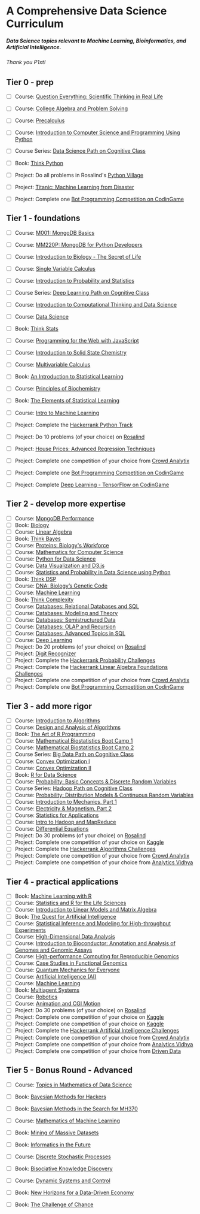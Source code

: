 # A Comprehensive Data Science Curriculum
##### Data Science topics relevant to Machine Learning, Bioinformatics, and Artificial Intelligence.

###### Thank you P1xt!

## Tier 0 - prep
- [ ]  Course: [Question Everything: Scientific Thinking in Real Life](https://www.edx.org/course/question-everything-scientific-thinking-uqx-query101x-1) 
- [ ]  Course: [College Algebra and Problem Solving](https://www.edx.org/course/college-algebra-problem-solving-asux-mat117x)
- [ ]  Course: [Precalculus](https://www.khanacademy.org/math/precalculus)
- [ ]  Course: [Introduction to Computer Science and Programming Using Python](https://www.edx.org/course/introduction-computer-science-mitx-6-00-1x-11) 
- [ ]  Course Series: [Data Science Path on Cognitive Class](https://cognitiveclass.ai/learn/data-science/)
- [ ]  Book: [Think Python](http://greenteapress.com/thinkpython2/thinkpython2.pdf)
- [ ]  Project: Do all problems in Rosalind's [Python Village](http://rosalind.info/problems/list-view/?location=python-village) 
- [ ]  Project: [Titanic: Machine Learning from Disaster](https://www.kaggle.com/c/titanic)
- [ ]  Project: Complete one [Bot Programming Competition on CodinGame](https://www.codingame.com/multiplayer/bot-programming)


## Tier 1 - foundations
- [ ]  Course: [M001: MongoDB Basics](https://university.mongodb.com/courses/M001/about)
- [ ]  Course: [MM220P: MongoDB for Python Developers](https://university.mongodb.com/courses/M220P/about)
- [ ]  Course: [Introduction to Biology - The Secret of Life](https://www.edx.org/course/introduction-biology-secret-life-mitx-7-00x-6) 
- [ ]  Course: [Single Variable Calculus](https://ocw.mit.edu/courses/mathematics/18-01sc-single-variable-calculus-fall-2010/)  
- [ ]  Course: [Introduction to Probability and Statistics](https://ocw.mit.edu/courses/mathematics/18-05-introduction-to-probability-and-statistics-spring-2014/index.htm) 
- [ ]  Course Series: [Deep Learning Path on Cognitive Class](https://cognitiveclass.ai/learn/deep-learning/)
- [ ]  Course: [Introduction to Computational Thinking and Data Science](https://www.edx.org/course/introduction-computational-thinking-data-mitx-6-00-2x-6) 
- [ ]  Course: [Data Science](http://cs109.github.io/2015/)
- [ ]  Book: [Think Stats](http://greenteapress.com/thinkstats2/thinkstats2.pdf)
- [ ]  Course: [Programming for the Web with JavaScript](https://www.edx.org/course/programming-web-javascript-pennx-sd4x) 
- [ ]  Course: [Introduction to Solid State Chemistry](https://ocw.mit.edu/courses/materials-science-and-engineering/3-091sc-introduction-to-solid-state-chemistry-fall-2010/index.htm) 
- [ ]  Course: [Multivariable Calculus](https://ocw.mit.edu/courses/mathematics/18-02sc-multivariable-calculus-fall-2010/) 
- [ ]  Book: [An Introduction to Statistical Learning](https://statlearning.com/)  
- [ ]  Course: [Principles of Biochemistry](https://www.edx.org/course/principles-biochemistry-harvardx-mcb63x-0) 
- [ ]  Book: [The Elements of Statistical Learning](https://web.stanford.edu/~hastie/ElemStatLearn/printings/ESLII_print12.pdf) 
- [ ]  Course: [Intro to Machine Learning](https://www.udacity.com/course/intro-to-machine-learning--ud120) 
- [ ]  Project: Complete the [Hackerrank Python Track](https://www.hackerrank.com/domains/python/py-introduction)
- [ ]  Project: Do 10 problems (of your choice) on [Rosalind](http://rosalind.info/problems/locations/)
- [ ]  Project: [House Prices: Advanced Regression Techniques](https://www.kaggle.com/c/house-prices-advanced-regression-techniques)
- [ ]  Project: Complete one competition of your choice from [Crowd Analytix](https://www.crowdanalytix.com/community)
- [ ]  Project: Complete one [Bot Programming Competition on CodinGame](https://www.codingame.com/multiplayer/bot-programming)
- [ ]  Project: Complete [Deep Learning - TensorFlow on CodinGame](https://www.codingame.com/ide/puzzle/deep-learning-tensorflow)


## Tier 2 - develop more expertise
- [ ]  Course: [MongoDB Performance](https://university.mongodb.com/courses/M201/about)
- [ ]  Book: [Biology](https://openstax.org/details/books/biology) 
- [ ]  Course: [Linear Algebra](https://ocw.mit.edu/courses/mathematics/18-06sc-linear-algebra-fall-2011/) 
- [ ]  Book: [Think Bayes](http://www.greenteapress.com/thinkbayes/thinkbayes.pdf) 
- [ ]  Course: [Proteins: Biology's Workforce](https://www.edx.org/course/proteins-biologys-workforce-ricex-bioc300-1x-2) 
- [ ]  Course: [Mathematics for Computer Science](https://ocw.mit.edu/courses/electrical-engineering-and-computer-science/6-042j-mathematics-for-computer-science-spring-2015/index.htm) 
- [ ]  Course: [Python for Data Science](https://www.edx.org/course/python-data-science-uc-san-diegox-dse200x)
- [ ]  Course: [Data Visualization and D3.js](https://www.udacity.com/course/data-visualization-and-d3js--ud507)
- [ ]  Course: [Statistics and Probability in Data Science using Python](https://www.edx.org/course/statistics-probability-data-science-uc-san-diegox-dse210x) 
- [ ]  Book: [Think DSP](http://greenteapress.com/thinkdsp/thinkdsp.pdf) 
- [ ]  Course: [DNA: Biology’s Genetic Code](https://www.edx.org/course/dna-biologys-genetic-code-ricex-bioc300-2x-1) 
- [ ]  Course: [Machine Learning](https://www.coursera.org/learn/machine-learning) 
- [ ]  Book: [Think Complexity](http://greenteapress.com/complexity2/thinkcomplexity2.pdf)
- [ ]  Course: [Databases: Relational Databases and SQL](https://www.edx.org/course/advanced-topics-in-sql)
- [ ]  Course: [Databases: Modeling and Theory](https://www.edx.org/course/modeling-and-theory)
- [ ]  Course: [Databases: Semistructured Data](https://www.edx.org/course/semistructured-data)
- [ ]  Course: [Databases: OLAP and Recursion](https://www.edx.org/course/olap-and-recursion)
- [ ]  Course: [Databases: Advanced Topics in SQL](https://www.edx.org/course/advanced-topics-in-sql)
- [ ]  Course: [Deep Learning](https://www.udacity.com/course/deep-learning--ud730) 
- [ ]  Project: Do 20 problems (of your choice) on [Rosalind](http://rosalind.info/problems/locations/)
- [ ]  Project: [Digit Recognizer](https://www.kaggle.com/c/digit-recognizer)
- [ ]  Project: Complete the [Hackerrank Probability Challenges](https://www.hackerrank.com/domains/mathematics/probability)
- [ ]  Project: Complete the [Hackerrank Linear Algebra Foundations Challenges](https://www.hackerrank.com/domains/mathematics/linear-algebra-foundations)
- [ ]  Project: Complete one competition of your choice  from [Crowd Analytix](https://www.crowdanalytix.com/community)
- [ ]  Project: Complete one [Bot Programming Competition on CodinGame](https://www.codingame.com/multiplayer/bot-programming)

## Tier 3 - add more rigor
- [ ]  Course: [Introduction to Algorithms](https://ocw.mit.edu/courses/electrical-engineering-and-computer-science/6-006-introduction-to-algorithms-fall-2011/index.htm)
- [ ]  Course: [Design and Analysis of Algorithms](https://ocw.mit.edu/courses/electrical-engineering-and-computer-science/6-046j-design-and-analysis-of-algorithms-spring-2015/index.htm)
- [ ]  Book: [The Art of R Programming](http://heather.cs.ucdavis.edu/~matloff/132/NSPpart.pdf)
- [ ]  Course: [Mathematical Biostatistics Boot Camp 1](https://www.coursera.org/learn/biostatistics) 
- [ ]  Course: [Mathematical Biostatistics Boot Camp 2](https://www.coursera.org/learn/biostatistics-2) 
- [ ]  Course Series: [Big Data Path on Cognitive Class](https://cognitiveclass.ai/learn/big-data/)
- [ ]  Course: [Convex Optimization I](https://see.stanford.edu/Course/EE364A)
- [ ]  Course: [Convex Optimization II](http://web.stanford.edu/class/ee364b/)
- [ ]  Book: [R for Data Science](http://r4ds.had.co.nz/) 
- [ ]  Course: [Probability: Basic Concepts & Discrete Random Variables](https://www.edx.org/course/probability-basic-concepts-discrete-purduex-416-1x-1) 
- [ ]  Course Series: [Hadoop Path on Cognitive Class](https://cognitiveclass.ai/learn/hadoop/)
- [ ]  Course: [Probability: Distribution Models & Continuous Random Variables](https://www.edx.org/course/probability-distribution-models-purduex-416-2x-1) 
- [ ]  Course: [Introduction to Mechanics, Part 1](https://www.edx.org/course/introduction-mechanics-part-1-ricex-phys-101-1x) 
- [ ]  Course: [Electricity & Magnetism, Part 2](https://www.edx.org/course/electricity-magnetism-part-2-ricex-phys102-2x-0)
- [ ]  Course: [Statistics for Applications](https://ocw.mit.edu/courses/mathematics/18-650-statistics-for-applications-fall-2016/index.htm) 
- [ ]  Course: [Intro to Hadoop and MapReduce](https://www.udacity.com/course/intro-to-hadoop-and-mapreduce--ud617)
- [ ]  Course: [Differential Equations](https://ocw.mit.edu/courses/mathematics/18-03sc-differential-equations-fall-2011/)
- [ ]  Project: Do 30 problems (of your choice) on [Rosalind](http://rosalind.info/problems/locations/)
- [ ]  Project: Complete one competition of your choice on [Kaggle](https://www.kaggle.com/competitions?sortBy=prize&group=active&page=1&pageSize=20)
- [ ]  Project: Complete the [Hackerrank Algorithms Challenges](https://www.hackerrank.com/domains/algorithms)
- [ ]  Project: Complete one competition of your choice  from [Crowd Analytix](https://www.crowdanalytix.com/community)
- [ ]  Project: Complete one competition of your choice  from [Analytics Vidhya](https://datahack.analyticsvidhya.com/contest/all/)

## Tier 4 - practical applications

- [ ]  Book: [Machine Learning with R](https://edu.kpfu.ru/pluginfile.php/278552/mod_resource/content/1/MachineLearningR__Brett_Lantz.pdf) 
- [ ]  Course: [Statistics and R for the Life Sciences](https://www.edx.org/course/statistics-r-harvardx-ph525-1x-0)
- [ ]  Course: [Introduction to Linear Models and Matrix Algebra](https://www.edx.org/course/introduction-linear-models-matrix-harvardx-ph525-2x-1) 
- [ ]  Book: [The Quest for Artificial Intelligence](http://ai.stanford.edu/~nilsson/QAI/qai.pdf)
- [ ]  Course: [Statistical Inference and Modeling for High-throughput Experiments](https://www.edx.org/course/statistical-inference-modeling-high-harvardx-ph525-3x-0) 
- [ ]  Course: [High-Dimensional Data Analysis](https://www.edx.org/course/high-dimensional-data-analysis-harvardx-ph525-4x-0) 
- [ ]  Course: [Introduction to Bioconductor: Annotation and Analysis of Genomes and Genomic Assays](https://www.edx.org/course/introduction-bioconductor-annotation-harvardx-ph525-5x-0) 
- [ ]  Course: [High-performance Computing for Reproducible Genomics](https://www.edx.org/course/high-performance-computing-reproducible-harvardx-ph525-6x-0) 
- [ ]  Course: [Case Studies in Functional Genomics](https://www.edx.org/course/case-studies-functional-genomics-harvardx-ph525-7x-0) 
- [ ]  Course: [Quantum Mechanics for Everyone](https://www.edx.org/course/quantum-mechanics-everyone-georgetownx-phyx-008-01x) 
- [ ]  Course: [Artificial Intelligence (AI)](https://www.edx.org/course/artificial-intelligence-ai-columbiax-csmm-101x-1) 
- [ ]  Course: [Machine Learning](https://www.edx.org/course/machine-learning-columbiax-csmm-102x-1) 
- [ ]  Book: [Multiagent Systems](http://www.masfoundations.org/download.html)
- [ ]  Course: [Robotics](https://www.edx.org/course/robotics-columbiax-csmm-103x-0) 
- [ ]  Course: [Animation and CGI Motion](https://www.edx.org/course/animation-cgi-motion-columbiax-csmm-104x-0) 
- [ ]  Project: Do 30 problems (of your choice) on [Rosalind](http://rosalind.info/problems/locations/)
- [ ]  Project: Complete one competition of your choice on [Kaggle](https://www.kaggle.com/competitions?sortBy=prize&group=active&page=1&pageSize=20)
- [ ]  Project: Complete one competition of your choice on [Kaggle](https://www.kaggle.com/competitions?sortBy=prize&group=active&page=1&pageSize=20)
- [ ]  Project: Complete the [Hackerrank Artificial Intelligence Challenges](https://www.hackerrank.com/domains/ai)
- [ ]  Project: Complete one competition of your choice from [Crowd Analytix](https://www.crowdanalytix.com/community)
- [ ]  Project: Complete one competition of your choice from [Analytics Vidhya](https://datahack.analyticsvidhya.com/contest/all/)
- [ ]  Project: Complete one competition of your choice from [Driven Data](https://www.drivendata.org/competitions/)

## Tier 5 - Bonus Round - Advanced
- [ ]  Course: [Topics in Mathematics of Data Science](https://ocw.mit.edu/courses/mathematics/18-s096-topics-in-mathematics-of-data-science-fall-2015/index.htm)
- [ ]  Book: [Bayesian Methods for Hackers](https://github.com/CamDavidsonPilon/Probabilistic-Programming-and-Bayesian-Methods-for-Hackers)
- [ ]  Book: [Bayesian Methods in the Search for MH370](https://link.springer.com/book/10.1007/978-981-10-0379-0) 
- [ ]  Course: [Mathematics of Machine Learning](https://ocw.mit.edu/courses/mathematics/18-657-mathematics-of-machine-learning-fall-2015/index.htm) 
- [ ]  Book: [Mining of Massive Datasets](http://infolab.stanford.edu/~ullman/mmds/book.pdf)
- [ ]  Book: [Informatics in the Future](https://link.springer.com/book/10.1007%2F978-3-319-55735-9)
- [ ]  Course: [Discrete Stochastic Processes](https://ocw.mit.edu/courses/electrical-engineering-and-computer-science/6-262-discrete-stochastic-processes-spring-2011/) 
- [ ]  Book: [Bisociative Knowledge Discovery](https://link.springer.com/book/10.1007%2F978-3-642-31830-6) 
- [ ]  Course: [Dynamic Systems and Control](https://ocw.mit.edu/courses/electrical-engineering-and-computer-science/6-241j-dynamic-systems-and-control-spring-2011/index.htm) 
- [ ]  Book: [New Horizons for a Data-Driven Economy](https://link.springer.com/book/10.1007%2F978-3-319-21569-3)
- [ ]  Book: [The Challenge of Chance](https://link.springer.com/book/10.1007/978-3-319-26300-7)


